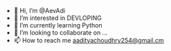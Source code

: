 - 👋 Hi, I’m @AevAdi
- 👀 I’m interested in DEVLOPING
- 🌱 I’m currently learning Python
- 💞️ I’m looking to collaborate on ...
- 📫 How to reach me aadityachoudhry254@gmail.cm

<!---
AevAdi/AevAdi is a ✨ special ✨ repository because its `README.md` (this file) appears on your GitHub profile.
You can click the Preview link to take a look at your changes.
--->
